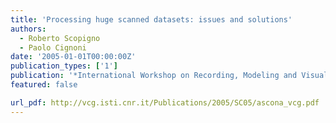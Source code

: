 ```yaml
---
title: 'Processing huge scanned datasets: issues and solutions'
authors:
  - Roberto Scopigno
  - Paolo Cignoni
date: '2005-01-01T00:00:00Z'
publication_types: ['1']
publication: '*International Workshop on Recording, Modeling and Visualization of Cultural Heritage, 22 - 27 May 2005, Centro Stefano Franscini, Monte Verità, Ascona, Switzerland*'
featured: false

url_pdf: http://vcg.isti.cnr.it/Publications/2005/SC05/ascona_vcg.pdf
---
```

